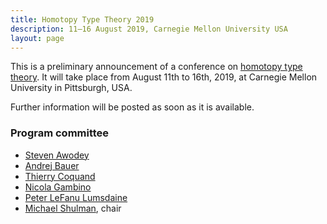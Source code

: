 ```yaml
---
title: Homotopy Type Theory 2019
description: 11–16 August 2019, Carnegie Mellon University USA
layout: page
---
```


This is a preliminary announcement of a conference on [homotopy type
theory](https://homotopytypetheory.org). It will take place from August 11th to 16th,
2019, at Carnegie Mellon University in Pittsburgh, USA.

Further information will be posted as soon as it is available.

### Program committee

* [Steven Awodey](https://www.andrew.cmu.edu/user/awodey/)
* [Andrej Bauer](http://www.andrej.com/)
* [Thierry Coquand](http://www.cse.chalmers.se/~coquand/)
* [Nicola Gambino](http://www1.maths.leeds.ac.uk/~pmtng/)
* [Peter LeFanu Lumsdaine](http://peterlefanulumsdaine.com)
* [Michael Shulman](http://home.sandiego.edu/~shulman/), chair
